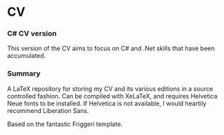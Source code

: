 CV
==

### C# CV version
This version of the CV aims to focus on C# and .Net skills that have been accumulated.
### Summary
A LaTeX repository for storing my CV and its various editions in a source controlled fashion. Can be compiled with XeLaTeX, and requires Helvetica Neue fonts to be installed. If Helvetica is not available, I would heartily recommend Liberation Sans.

Based on the fantastic Friggeri template.
